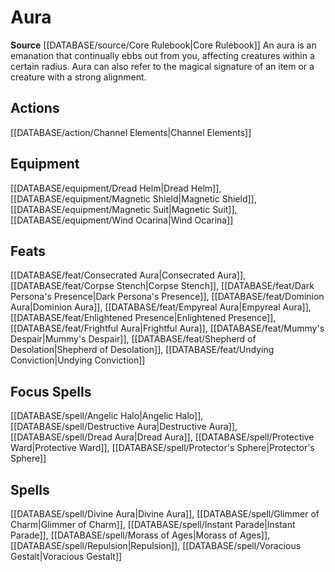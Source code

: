 ﻿---
id: '206'
name: Aura
rarity: Common
source: '[[DATABASE/source/Core Rulebook|Core Rulebook]]'
trait:
- Aura
type: Trait

---
# Aura

**Source** [[DATABASE/source/Core Rulebook|Core Rulebook]] 
An aura is an emanation that continually ebbs out from you, affecting creatures within a certain radius. Aura can also refer to the magical signature of an item or a creature with a strong alignment.

## Actions

[[DATABASE/action/Channel Elements|Channel Elements]]

## Equipment

[[DATABASE/equipment/Dread Helm|Dread Helm]], [[DATABASE/equipment/Magnetic Shield|Magnetic Shield]], [[DATABASE/equipment/Magnetic Suit|Magnetic Suit]], [[DATABASE/equipment/Wind Ocarina|Wind Ocarina]]

## Feats

[[DATABASE/feat/Consecrated Aura|Consecrated Aura]], [[DATABASE/feat/Corpse Stench|Corpse Stench]], [[DATABASE/feat/Dark Persona's Presence|Dark Persona's Presence]], [[DATABASE/feat/Dominion Aura|Dominion Aura]], [[DATABASE/feat/Empyreal Aura|Empyreal Aura]], [[DATABASE/feat/Enlightened Presence|Enlightened Presence]], [[DATABASE/feat/Frightful Aura|Frightful Aura]], [[DATABASE/feat/Mummy's Despair|Mummy's Despair]], [[DATABASE/feat/Shepherd of Desolation|Shepherd of Desolation]], [[DATABASE/feat/Undying Conviction|Undying Conviction]]

## Focus Spells

[[DATABASE/spell/Angelic Halo|Angelic Halo]], [[DATABASE/spell/Destructive Aura|Destructive Aura]], [[DATABASE/spell/Dread Aura|Dread Aura]], [[DATABASE/spell/Protective Ward|Protective Ward]], [[DATABASE/spell/Protector's Sphere|Protector's Sphere]]

## Spells

[[DATABASE/spell/Divine Aura|Divine Aura]], [[DATABASE/spell/Glimmer of Charm|Glimmer of Charm]], [[DATABASE/spell/Instant Parade|Instant Parade]], [[DATABASE/spell/Morass of Ages|Morass of Ages]], [[DATABASE/spell/Repulsion|Repulsion]], [[DATABASE/spell/Voracious Gestalt|Voracious Gestalt]]